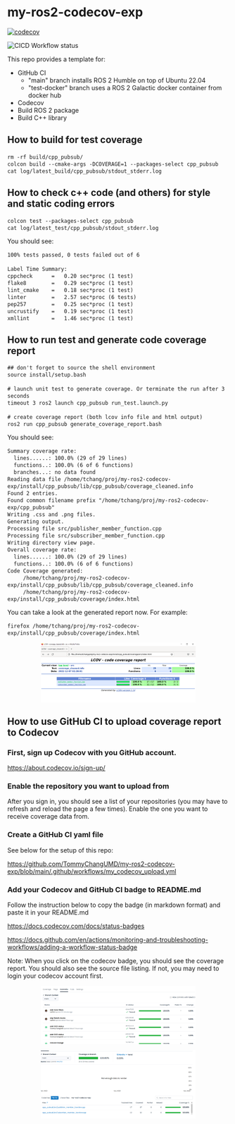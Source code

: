 # my-ros2-codecov-exp

[![codecov](https://codecov.io/gh/TommyChangUMD/my-ros2-codecov-exp/branch/main/graph/badge.svg?token=KRAHD3BZP7)](https://codecov.io/gh/TommyChangUMD/my-ros2-codecov-exp)

![CICD Workflow status](https://github.com/TommyChangUMD/my-ros2-codecov-exp/actions/workflows/my_codecov_upload.yml/badge.svg)

This repo provides a template for:

  - GitHub CI
    - "main" branch installs ROS 2 Humble on top of Ubuntu 22.04
    - "test-docker" branch uses a ROS 2 Galactic docker container from docker hub
  - Codecov
  - Build ROS 2 package
  - Build C++ library 

## How to build for test coverage

```
rm -rf build/cpp_pubsub/
colcon build --cmake-args -DCOVERAGE=1 --packages-select cpp_pubsub
cat log/latest_build/cpp_pubsub/stdout_stderr.log
```

## How to check c++ code (and others) for style and static coding errors

```
colcon test --packages-select cpp_pubsub
cat log/latest_test/cpp_pubsub/stdout_stderr.log
```

You should see:

```
100% tests passed, 0 tests failed out of 6

Label Time Summary:
cppcheck      =   0.20 sec*proc (1 test)
flake8        =   0.29 sec*proc (1 test)
lint_cmake    =   0.18 sec*proc (1 test)
linter        =   2.57 sec*proc (6 tests)
pep257        =   0.25 sec*proc (1 test)
uncrustify    =   0.19 sec*proc (1 test)
xmllint       =   1.46 sec*proc (1 test)
```

## How to run test and generate code coverage report
```
## don't forget to source the shell environment
source install/setup.bash

# launch unit test to generate coverage. Or terminate the run after 3 seconds
timeout 3 ros2 launch cpp_pubsub run_test.launch.py

# create coverage report (both lcov info file and html output)
ros2 run cpp_pubsub generate_coverage_report.bash
```

You should see:
```
Summary coverage rate:
  lines......: 100.0% (29 of 29 lines)
  functions..: 100.0% (6 of 6 functions)
  branches...: no data found
Reading data file /home/tchang/proj/my-ros2-codecov-exp/install/cpp_pubsub/lib/cpp_pubsub/coverage_cleaned.info
Found 2 entries.
Found common filename prefix "/home/tchang/proj/my-ros2-codecov-exp/cpp_pubsub"
Writing .css and .png files.
Generating output.
Processing file src/publisher_member_function.cpp
Processing file src/subscriber_member_function.cpp
Writing directory view page.
Overall coverage rate:
  lines......: 100.0% (29 of 29 lines)
  functions..: 100.0% (6 of 6 functions)
Code Coverage generated:
     /home/tchang/proj/my-ros2-codecov-exp/install/cpp_pubsub/lib/cpp_pubsub/coverage_cleaned.info
     /home/tchang/proj/my-ros2-codecov-exp/install/cpp_pubsub/coverage/index.html
```

You can take a look at the generated report now.  For example:

```
firefox /home/tchang/proj/my-ros2-codecov-exp/install/cpp_pubsub/coverage/index.html
```
[<img src=screenshots/Screenshot-2022-12-07-023731.png 
    width="70%" 
    style="display: block; margin: 0 auto"
    />](screenshots/Screenshot-2022-12-07-023731.png)


## How to use GitHub CI to upload coverage report to Codecov

### First, sign up Codecov with you GitHub account.  

  https://about.codecov.io/sign-up/

### Enable the repository you want to upload from

After you sign in, you should see a list of your repositories (you may
have to refresh and reload the page a few times). Enable the one you
want to receive coverage data from.

### Create a GitHub CI yaml file

See below for the setup of this repo:

https://github.com/TommyChangUMD/my-ros2-codecov-exp/blob/main/.github/workflows/my_codecov_upload.yml

### Add your Codecov and GitHub CI badge to README.md

Follow the instruction below to copy the badge (in markdown format)
and paste it in your README.md

https://docs.codecov.com/docs/status-badges

https://docs.github.com/en/actions/monitoring-and-troubleshooting-workflows/adding-a-workflow-status-badge

Note: When you click on the codecov badge, you should see the coverage
report.  You should also see the source file listing.  If not, you may
need to login your codecov account first.

[<img src=screenshots/Screenshot-2022-12-07-164405.png
    width="70%" 
    style="display: block; margin: 0 auto"
    />](screenshots/Screenshot-2022-12-07-164405.png)

[<img src=screenshots/Screenshot-2022-12-07-164423.png
    width="70%"
    style="display: block; margin: 0 auto"
    />](screenshots/Screenshot-2022-12-07-164423.png)

